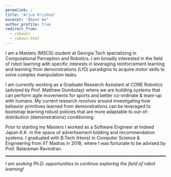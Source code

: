 ```yaml
---
permalink: /
title: "Arjun Krishna"
excerpt: "About me"
author_profile: true
redirect_from: 
  - /about/
  - /about.html
---
```


I am a Masters (MSCS) student at Georgia Tech specializing in Computational Perception and Robotics. I am broadly interested in the field of robot learning with specific interests in leveraging reinforcement learning and learning from demonstrations (LfD) paradigms to acquire motor skills to solve complex manipulation tasks. 

I am currently working as a Graduate Research Assistant at CORE Robotics (advised by Prof. Matthew Gombolay) where we are building systems that can perform agile movements for sports and better co-ordinate & team-up with humans. My current research revolves around investigating how behavior primitives learned from demonstrations can be leveraged to bootstrap learning robust policies that are more adaptable to out-of-distribution (demonstrations) conditioning.

Prior to starting my Masters I worked as a Software Engineer at Indeed Japan K.K. in the space of advertisement bidding and recommendation systems. I graduated with B.Tech (Hons) in Computer Science & Engineering from IIT Madras in 2018, where I was fortunate to be advised by Prof. Balaraman Ravindran.

<hr style="height:2px"/>

<i>I am seeking Ph.D. opportunities to continue exploring the field of robot learning!</i>
